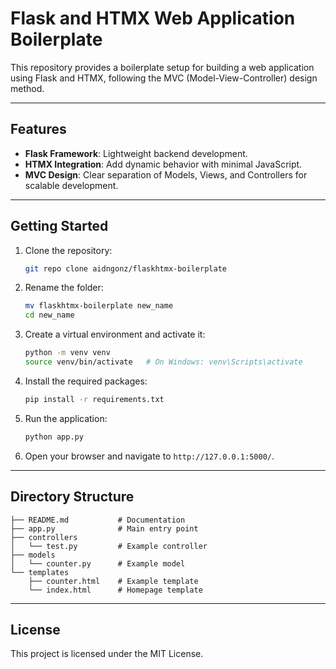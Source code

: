 # Flask and HTMX Web Application Boilerplate

This repository provides a boilerplate setup for building a web application using Flask and HTMX, following the MVC (Model-View-Controller) design method.

---

## Features

- **Flask Framework**: Lightweight backend development.
- **HTMX Integration**: Add dynamic behavior with minimal JavaScript.
- **MVC Design**: Clear separation of Models, Views, and Controllers for scalable development.

---

## Getting Started

1. Clone the repository:
   ```bash
   git repo clone aidngonz/flaskhtmx-boilerplate
   ```
   
2. Rename the folder:
   ```bash
   mv flaskhtmx-boilerplate new_name
   cd new_name
   ```

4. Create a virtual environment and activate it:
   ```bash
   python -m venv venv
   source venv/bin/activate   # On Windows: venv\Scripts\activate
   ```

5. Install the required packages:
   ```bash
   pip install -r requirements.txt
   ```

6. Run the application:
   ```bash
   python app.py
   ```

7. Open your browser and navigate to `http://127.0.0.1:5000/`.

---

## Directory Structure

```
├── README.md           # Documentation
├── app.py              # Main entry point
├── controllers
│   └── test.py         # Example controller
├── models
│   └── counter.py      # Example model
└── templates
    ├── counter.html    # Example template
    └── index.html      # Homepage template
```

---

## License

This project is licensed under the MIT License.
